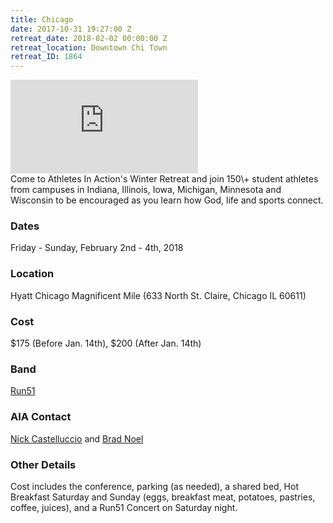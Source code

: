 ```yaml
---
title: Chicago
date: 2017-10-31 19:27:00 Z
retreat_date: 2018-02-02 00:00:00 Z
retreat_location: Downtown Chi Town
retreat_ID: 1864
---
```


<div class="c-video">
<iframe src="https://player.vimeo.com/video/203519067" frameborder="0" webkitallowfullscreen mozallowfullscreen allowfullscreen></iframe>
</div>
Come to Athletes In Action's Winter Retreat and join 150\+ student athletes from campuses in Indiana, Illinois, Iowa, Michigan, Minnesota and Wisconsin to be encouraged as you learn how God, life and sports connect.

### Dates 
Friday - Sunday, February 2nd - 4th, 2018

### Location
Hyatt Chicago Magnificent Mile (633 North St. Claire, Chicago IL 60611)

### Cost
$175 (Before Jan. 14th), $200 (After Jan. 14th)

### Band
[Run51](http://wearerun51.com)

### AIA Contact
[Nick Castelluccio](mailto:nick.castelluccio@athletesinaction.org) and [Brad Noel](mailto:brad.noel@athletesinaction.org)

### Other Details
Cost includes the conference, parking (as needed), a shared bed, Hot Breakfast Saturday and Sunday (eggs, breakfast meat, potatoes, pastries, coffee, juices), and a Run51 Concert on Saturday night.